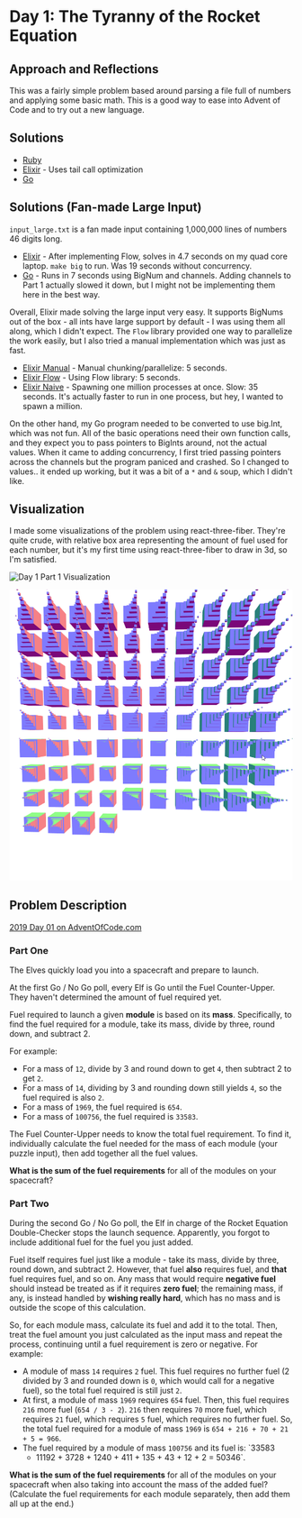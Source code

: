 # Day 1: The Tyranny of the Rocket Equation

## Approach and Reflections

This was a fairly simple problem based around parsing a file full of numbers
and applying some basic math. This is a good way to ease into Advent of Code
and to try out a new language.

## Solutions

- [Ruby](./ruby_day01/01.rb)
- [Elixir](./elixir_day01/lib/elixir_day01.ex) - Uses tail call optimization
- [Go](./go_day01/day01.go)

## Solutions (Fan-made Large Input)

`input_large.txt` is a fan made input containing 1,000,000 lines of numbers 46
digits long.

- [Elixir](./elixir_day01/lib/elixir_day01_big.ex) - After implementing Flow,
  solves in 4.7 seconds on my quad core laptop. `make big` to run. Was 19
  seconds without concurrency.
- [Go](./go_day01/day01_large.go) - Runs in 7 seconds using BigNum and
  channels. Adding channels to Part 1 actually slowed it down, but I might
  not be implementing them here in the best way.

Overall, Elixir made solving the large input very easy. It supports BigNums
out of the box - all ints have large support by default - I was using them all
along, which I didn't expect. The `Flow` library provided one way to
parallelize the work easily, but I also tried a manual implementation which
was just as fast.

- [Elixir Manual](./elixir_day01/lib/elixir_day01_big.ex) - Manual
  chunking/parallelize: 5 seconds.
- [Elixir Flow](./elixir_day01/lib/elixir_day01_big_flow.ex) - Using Flow
  library: 5 seconds.
- [Elixir Naive](./elixir_day01/lib/elixir_day01_big_naive.ex) - Spawning one
  million processes at once. Slow: 35 seconds. It's actually faster to run in
  one process, but hey, I wanted to spawn a million.

On the other hand, my Go program needed to be converted to use big.Int, which
was not fun. All of the basic operations need their own function calls, and
they expect you to pass pointers to BigInts around, not the actual values.
When it came to adding concurrency, I first tried passing pointers across the
channels but the program paniced and crashed. So I changed to values.. it
ended up working, but it was a bit of a `*` and `&` soup, which I didn't like.

## Visualization

I made some visualizations of the problem using react-three-fiber. They're
quite crude, with relative box area representing the amount of fuel used for
each number, but it's my first time using react-three-fiber to draw in 3d, so
I'm satisfied.

![Day 1 Part 1 Visualization](./2019_day01_part1.gif?raw=true "Day 1 Part 1 Visualization")

![Day 1 Part 2 Visualization](./2019_day01_part2.gif?raw=true "Day 1 Part 2 Visualization")

## Problem Description

[2019 Day 01 on AdventOfCode.com](https://adventofcode.com/2019/day/1)

### Part One

The Elves quickly load you into a spacecraft and prepare to launch.

At the first Go / No Go poll, every Elf is Go until the Fuel Counter-Upper.
They haven't determined the amount of fuel required yet.

Fuel required to launch a given **module** is based on its **mass**.
Specifically, to find the fuel required for a module, take its mass, divide by
three, round down, and subtract 2.

For example:

- For a mass of `12`, divide by 3 and round down to get `4`, then subtract
  2 to get `2`.
- For a mass of `14`, dividing by 3 and rounding down still yields `4`, so the
  fuel required is also `2`.
- For a mass of `1969`, the fuel required is `654`.
- For a mass of `100756`, the fuel required is `33583`.

The Fuel Counter-Upper needs to know the total fuel requirement. To find it,
individually calculate the fuel needed for the mass of each module (your
puzzle input), then add together all the fuel values.

**What is the sum of the fuel requirements** for all of the modules on your spacecraft?

### Part Two

During the second Go / No Go poll, the Elf in charge of the Rocket Equation
Double-Checker stops the launch sequence. Apparently, you forgot to include
additional fuel for the fuel you just added.

Fuel itself requires fuel just like a module - take its mass, divide by three,
round down, and subtract 2. However, that fuel **also** requires fuel, and
**that** fuel requires fuel, and so on. Any mass that would require **negative
fuel** should instead be treated as if it requires **zero fuel**; the
remaining mass, if any, is instead handled by **wishing really hard**, which
has no mass and is outside the scope of this calculation.

So, for each module mass, calculate its fuel and add it to the total. Then,
treat the fuel amount you just calculated as the input mass and repeat the
process, continuing until a fuel requirement is zero or negative. For example:

- A module of mass `14` requires `2` fuel. This fuel requires no further fuel
  (2 divided by 3 and rounded down is `0`, which would call for a negative
  fuel), so the total fuel required is still just `2`.
- At first, a module of mass `1969` requires `654` fuel. Then, this fuel
  requires `216` more fuel (`654 / 3 - 2`). `216` then requires `70` more
  fuel, which requires `21` fuel, which requires `5` fuel, which requires no
  further fuel. So, the total fuel required for a module of mass `1969` is
  `654 + 216 + 70 + 21 + 5 = 966`.
- The fuel required by a module of mass `100756` and its fuel is: `33583
  - 11192 + 3728 + 1240 + 411 + 135 + 43 + 12 + 2 = 50346`.

**What is the sum of the fuel requirements** for all of the modules on your
spacecraft when also taking into account the mass of the added fuel?
(Calculate the fuel requirements for each module separately, then add them all
up at the end.)
